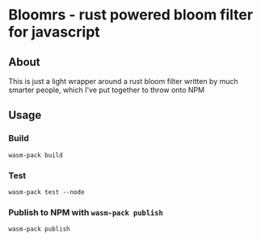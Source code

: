 # Bloomrs - rust powered bloom filter for javascript

## About
This is just a light wrapper around a rust bloom filter written by much smarter people, which I've put together to throw onto NPM

## Usage

### Build 

```
wasm-pack build
```

### Test 

```
wasm-pack test --node
```

### Publish to NPM with `wasm-pack publish`

```
wasm-pack publish
```